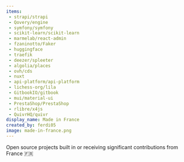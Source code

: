 ```yaml
---
items:
 - strapi/strapi
 - Qovery/engine
 - symfony/symfony
 - scikit-learn/scikit-learn
 - marmelab/react-admin
 - fzaninotto/Faker
 - huggingface
 - traefik
 - deezer/spleeter
 - algolia/places
 - ovh/cds
 - nuxt
 - api-platform/api-platform
 - lichess-org/lila
 - GitbookIO/gitbook
 - mui/material-ui
 - PrestaShop/PrestaShop
 - rlibre/x4js
 - QuivrHQ/quivr
display_name: Made in France
created_by: ferdi05
image: made-in-france.png
---
```

Open source projects built in or receiving significant contributions from France :fr:
